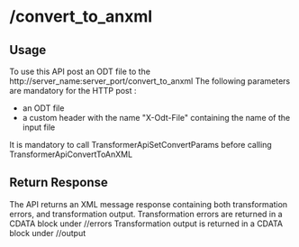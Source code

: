 # /convert\_to\_anxml #

## Usage ##

To use this API post an ODT file to the http://server_name:server_port/convert_to_anxml
The following parameters are mandatory for the HTTP post :
  * an ODT file
  * a custom header with the name "X-Odt-File" containing the name of the input file

It is mandatory to call TransformerApiSetConvertParams before calling TransformerApiConvertToAnXML

## Return Response ##

The API returns an XML message response containing both transformation errors, and transformation output. Transformation errors are returned in a CDATA block under //errors Transformation output is returned in a CDATA block under //output